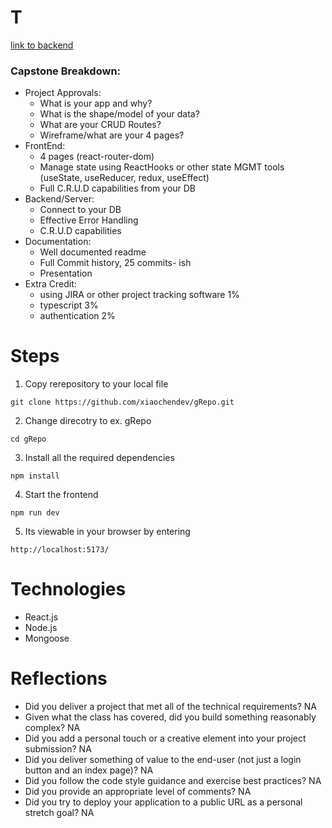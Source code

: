 #  T

[link to backend](https://github.com/xiaochendev/capstone-backend)

### Capstone Breakdown:
 - Project Approvals:
    - What is your app and why?
    - What is the shape/model of your data?
    - What are your CRUD Routes?
    - Wireframe/what are your 4 pages?
 - FrontEnd:
    - 4 pages (react-router-dom)
    - Manage state using ReactHooks or other state MGMT tools (useState, useReducer, redux, useEffect)
    - Full C.R.U.D capabilities from your DB
 - Backend/Server:
    - Connect to your DB
    - Effective Error Handling
    - C.R.U.D capabilities
 - Documentation:
    - Well documented readme
    - Full Commit history, 25 commits- ish
    - Presentation
 - Extra Credit:
    - using JIRA or other project tracking software 1%
    - typescript 3%
    - authentication 2%

# Steps
1. Copy rerepository to your local file
```
git clone https://github.com/xiaochendev/gRepo.git
```

2. Change direcotry to ex. gRepo
```
cd gRepo
```

3. Install all the required dependencies
```
npm install
```

4. Start the frontend
```
npm run dev
```

5. Its viewable in your browser by entering

```
http://localhost:5173/
```

# Technologies
- React.js
- Node.js
- Mongoose

# Reflections
- Did you deliver a project that met all of the technical requirements?
    NA
- Given what the class has covered, did you build something reasonably complex?
    NA
- Did you add a personal touch or a creative element into your project submission?
    NA
- Did you deliver something of value to the end-user (not just a login button and an index page)?
    NA
- Did you follow the code style guidance and exercise best practices?
    NA
- Did you provide an appropriate level of comments?
    NA
- Did you try to deploy your application to a public URL as a personal stretch goal?
    NA